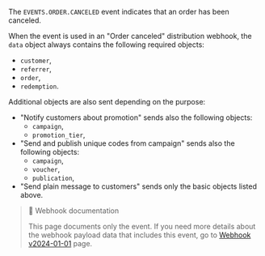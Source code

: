 The `EVENTS.ORDER.CANCELED` event indicates that an order has been canceled.

When the event is used in an "Order canceled" distribution webhook, the `data` object always contains the following required objects:
- `customer`,
- `referrer`,
- `order`,
- `redemption`.

Additional objects are also sent depending on the purpose:
- "Notify customers about promotion" sends also the following objects:
  - `campaign`,
  - `promotion_tier`,
- "Send and publish unique codes from campaign" sends also  the following objects:
  - `campaign`,
  - `voucher`,
  - `publication`,
- "Send plain message to customers" sends only the basic objects listed above.

> 📘 Webhook documentation
>
> This page documents only the event. If you need more details about the webhook payload data that includes this event, go to [Webhook v2024-01-01](ref:introduction-to-webhooks "Introduction to webhooks v2024-01-01") page.